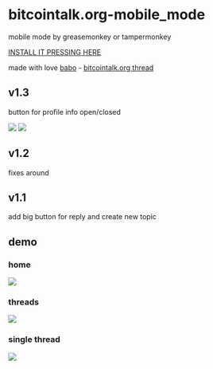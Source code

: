 # bitcointalk.org-mobile_mode
mobile mode by greasemonkey or tampermonkey

[INSTALL IT PRESSING HERE](mobilemode.user.js)

made with love [babo](https://bitcointalk.org/index.php?action=profile;u=65636) - [bitcointalk.org thread](https://bitcointalk.org/index.php?topic=5513278.0)

v1.3
---
button for profile info open/closed

![](assets/profile-open.png|50) ![](assets/profile-closed.png)

v1.2
---
fixes around

v1.1
---
add big button for reply and create new topic


## demo

### home
![](assets/0-home.png)

### threads
![](assets/1-threads.png)

### single thread
![](assets/2-thread.png)

